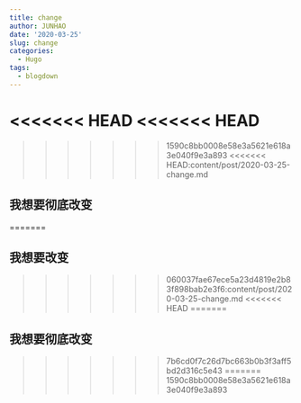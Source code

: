 ```yaml
---
title: change
author: JUNHAO
date: '2020-03-25'
slug: change
categories:
  - Hugo
tags:
  - blogdown
---
```

<<<<<<< HEAD
<<<<<<< HEAD
=======
>>>>>>> 1590c8bb0008e58e3a5621e618a3e040f9e3a893
<<<<<<< HEAD:content/post/2020-03-25-change.md
## 我想要彻底改变
=======
## 我想要改变
>>>>>>> 060037fae67ece5a23d4819e2b83f898bab2e3f6:content/post/2020-03-25-change.md
<<<<<<< HEAD
=======
## 我想要彻底改变
>>>>>>> 7b6cd0f7c26d7bc663b0b3f3aff5bd2d316c5e43
=======
>>>>>>> 1590c8bb0008e58e3a5621e618a3e040f9e3a893
